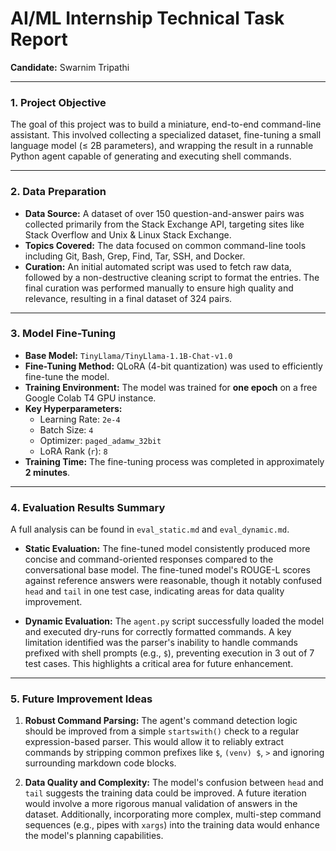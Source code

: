 # AI/ML Internship Technical Task Report

**Candidate:** Swarnim Tripathi

---

### 1. Project Objective

The goal of this project was to build a miniature, end-to-end command-line assistant. This involved collecting a specialized dataset, fine-tuning a small language model (≤ 2B parameters), and wrapping the result in a runnable Python agent capable of generating and executing shell commands.

---

### 2. Data Preparation

*   **Data Source:** A dataset of over 150 question-and-answer pairs was collected primarily from the Stack Exchange API, targeting sites like Stack Overflow and Unix & Linux Stack Exchange.
*   **Topics Covered:** The data focused on common command-line tools including Git, Bash, Grep, Find, Tar, SSH, and Docker.
*   **Curation:** An initial automated script was used to fetch raw data, followed by a non-destructive cleaning script to format the entries. The final curation was performed manually to ensure high quality and relevance, resulting in a final dataset of 324 pairs.

---

### 3. Model Fine-Tuning

*   **Base Model:** `TinyLlama/TinyLlama-1.1B-Chat-v1.0`
*   **Fine-Tuning Method:** QLoRA (4-bit quantization) was used to efficiently fine-tune the model.
*   **Training Environment:** The model was trained for **one epoch** on a free Google Colab T4 GPU instance.
*   **Key Hyperparameters:**
    *   Learning Rate: `2e-4`
    *   Batch Size: `4`
    *   Optimizer: `paged_adamw_32bit`
    *   LoRA Rank (`r`): `8`
*   **Training Time:** The fine-tuning process was completed in approximately **2 minutes**.

---

### 4. Evaluation Results Summary

A full analysis can be found in `eval_static.md` and `eval_dynamic.md`.

*   **Static Evaluation:** The fine-tuned model consistently produced more concise and command-oriented responses compared to the conversational base model. The fine-tuned model's ROUGE-L scores against reference answers were reasonable, though it notably confused `head` and `tail` in one test case, indicating areas for data quality improvement.

*   **Dynamic Evaluation:** The `agent.py` script successfully loaded the model and executed dry-runs for correctly formatted commands. A key limitation identified was the parser's inability to handle commands prefixed with shell prompts (e.g., `$`), preventing execution in 3 out of 7 test cases. This highlights a critical area for future enhancement.

---

### 5. Future Improvement Ideas

1.  **Robust Command Parsing:** The agent's command detection logic should be improved from a simple `startswith()` check to a regular expression-based parser. This would allow it to reliably extract commands by stripping common prefixes like `$`, `(venv) $`, `>` and ignoring surrounding markdown code blocks.

2.  **Data Quality and Complexity:** The model's confusion between `head` and `tail` suggests the training data could be improved. A future iteration would involve a more rigorous manual validation of answers in the dataset. Additionally, incorporating more complex, multi-step command sequences (e.g., pipes with `xargs`) into the training data would enhance the model's planning capabilities.